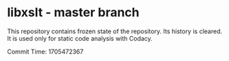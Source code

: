 # libxslt - master branch

This repository contains frozen state of the repository.
Its history is cleared. It is used only for static code
analysis with Codacy.

Commit Time: 1705472367